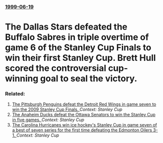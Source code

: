 ### [1999-06-19](/news/1999/06/19/index.md)

#  The Dallas Stars defeated the Buffalo Sabres in triple overtime of game 6 of the Stanley Cup Finals to win their first Stanley Cup. Brett Hull scored the controversial cup-winning goal to seal the victory.




### Related:

1. [ The Pittsburgh Penguins defeat the Detroit Red Wings in game seven to win the 2009 Stanley Cup Finals. ](/news/2009/06/12/the-pittsburgh-penguins-defeat-the-detroit-red-wings-in-game-seven-to-win-the-2009-stanley-cup-finals.md) _Context: Stanley Cup_
2. [ The Anaheim Ducks defeat the Ottawa Senators to win the Stanley Cup in five games. ](/news/2007/06/6/the-anaheim-ducks-defeat-the-ottawa-senators-to-win-the-stanley-cup-in-five-games.md) _Context: Stanley Cup_
3. [ The Carolina Hurricanes win ice hockey's Stanley Cup in game seven of a best of seven series for the first time defeating the Edmonton Oilers 3-1. ](/news/2006/06/19/the-carolina-hurricanes-win-ice-hockey-s-stanley-cup-in-game-seven-of-a-best-of-seven-series-for-the-first-time-defeating-the-edmonton-oile.md) _Context: Stanley Cup_
